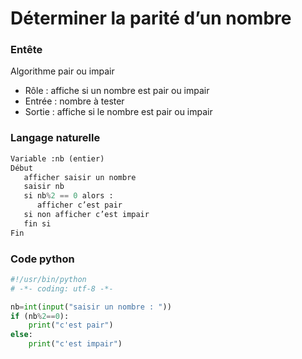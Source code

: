 # Déterminer la parité d’un nombre
### Entête
Algorithme pair ou impair
* Rôle : affiche si un nombre est pair ou impair
* Entrée : nombre à tester
* Sortie : affiche si le nombre est pair ou impair

### Langage naturelle

```python
Variable :nb (entier)
Début
   afficher saisir un nombre
   saisir nb
   si nb%2 == 0 alors :
      afficher c’est pair
   si non afficher c’est impair
   fin si
Fin
```

### Code python

```python
#!/usr/bin/python
# -*- coding: utf-8 -*-

nb=int(input("saisir un nombre : "))
if (nb%2==0):
    print("c'est pair")
else:
    print("c'est impair")
```
